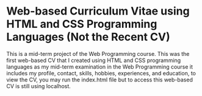 # Web-based Curriculum Vitae using HTML and CSS Programming Languages (Not the Recent CV)
This is a mid-term project of the Web Programming course. This was the first web-based CV that I created using HTML and CSS programming languages as my mid-term examination in the Web Programming course it includes my profile, contact, skills, hobbies, experiences, and education, to view the CV, you may run the index.html file but to access this web-based CV is still using localhost.

